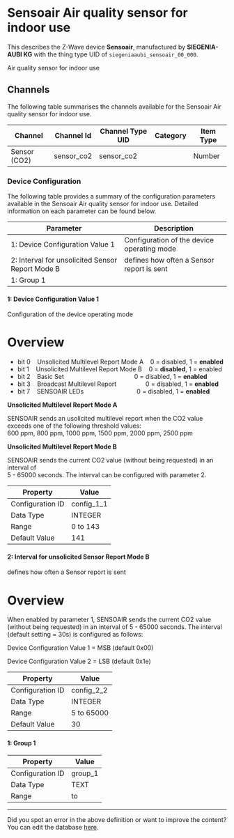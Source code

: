 
# Sensoair Air quality sensor for indoor use

This describes the Z-Wave device **Sensoair**, manufactured by **SIEGENIA-AUBI KG** with the thing type UID of ```siegeniaaubi_sensoair_00_000```. 

Air quality sensor for indoor use

## Channels
The following table summarises the channels available for the Sensoair Air quality sensor for indoor use.

| Channel | Channel Id | Channel Type UID | Category | Item Type |
|---------|------------|------------------|----------|-----------|
| Sensor (CO2) | sensor_co2 | sensor_co2 |  | Number |




### Device Configuration
The following table provides a summary of the configuration parameters available in the Sensoair Air quality sensor for indoor use.
Detailed information on each parameter can be found below.

| Parameter   | Description |
|-------------|-------------|
| 1: Device Configuration Value 1 | Configuration of the device operating mode |
| 2: Interval for unsolicited Sensor Report Mode B | defines how often a Sensor report is sent |
| 1: Group 1 |  |




#### 1: Device Configuration Value 1

Configuration of the device operating mode  


# Overview #

 *  bit 0    Unsolicited Multilevel Report Mode A    0 = disabled, 1 = **enabled**
 *  bit 1    Unsolicited Multilevel Report Mode B    0 = **disabled**, 1 = enabled
 *  bit 2    Basic Set                                         0 = disabled, 1 = **enabled**
 *  bit 3    Broadcast Multilevel Report                 0 = disabled, 1 = **enabled**
 *  bit 7    SENSOAIR LEDs                               0 = disabled, 1 = **enabled**

**Unsolicited Multilevel Report Mode A**

SENSOAIR sends an usolicited multilevel report when the CO2 value  
exceeds one of the following threshold values:  
600 ppm, 800 ppm, 1000 ppm, 1500 ppm, 2000 ppm, 2500 ppm

**Unsolicited Multilevel Report Mode B**  


SENSOAIR sends the current CO2 value (without being requested) in an interval of  
5 - 65000 seconds. The interval can be configured with parameter 2.


| Property         | Value    |
|------------------|----------|
| Configuration ID | config_1_1 |
| Data Type        | INTEGER |
| Range | 0 to 143 |
| Default Value | 141 |






#### 2: Interval for unsolicited Sensor Report Mode B

defines how often a Sensor report is sent  


# Overview #

When enabled by parameter 1, SENSOAIR sends the current CO2 value (without being requested) in an interval of 5 - 65000 seconds. The interval (default setting = 30s) is configured as follows:

Device Configuration Value 1 = MSB (default 0x00)

Device Configuration Value 2 = LSB (default 0x1e)


| Property         | Value    |
|------------------|----------|
| Configuration ID | config_2_2 |
| Data Type        | INTEGER |
| Range | 5 to 65000 |
| Default Value | 30 |






#### 1: Group 1




| Property         | Value    |
|------------------|----------|
| Configuration ID | group_1 |
| Data Type        | TEXT |
| Range |  to  |






---

Did you spot an error in the above definition or want to improve the content?
You can edit the database [here](http://www.cd-jackson.com/index.php/zwave/zwave-device-database/zwave-device-list/devicesummary/451).

